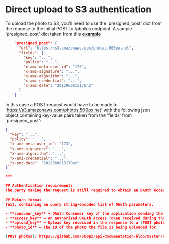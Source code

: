 # Direct upload to S3 authentication
To upload the photo to S3, you'll need to use the 'presigned_post' dict from the reponse to the initial POST to /photos endpoint.
A sample 'presigned_post' dict taken from this **[example](https://github.com/500px/api-documentation/blob/master/endpoints/photo/POST_photos.md#example)**
``` json
    "presigned_post": {
      "url": "https://s3.amazonaws.com/photos.500px.net",
      "fields": {
        "key": "...",
        "policy": "...",
        "x-amz-meta-user_id": "173",
        "x-amz-signature": "...",
        "x-amz-algorithm": "...",
        "x-amz-credential": "...",
        "x-amz-date": "20120608131704Z"
      }
    }
```

In this case a POST request would have to be made to 'https://s3.amazonaws.com/photos.500px.net' with the following json object containing key-value pairs taken from the 'fields' from 'presigned_post':
``` json 
{
  "key": "...",
  "policy": "...",
  "x-amz-meta-user_id": "173",
  "x-amz-signature": "...",
  "x-amz-algorithm": "...",
  "x-amz-credential": "...",
  "x-amz-date": "20120608131704z"
}```

***

## Authentication requirements
The party making the request is still required to obtain an OAuth Access Token through standard OAuth workflow, and must include OAuth consumer key and access token key in the request. Current upload authentication also requires obtaining an photo_id and upload_key values returned in response to a [POST photos][] request.

## Return format
Text, containing an query string-encoded list of OAuth parameters.

- **consumer_key** — OAuth Consumer key of the application sending the request
- **access_key** — An authorized OAuth Access Token received during the standard OAuth workflow
- **upload_key** — Upload key received in the response to a [POST photos][] request
- **photo_id** — The ID of the photo the file is being uploaded for

[POST photos]: https://github.com/500px/api-documentation/blob/master/endpoints/photo/POST_photos.md
